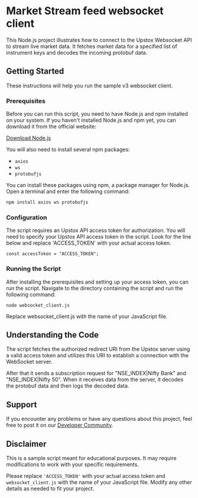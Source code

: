 # Market Stream feed websocket client

This Node.js project illustrates how to connect to the Upstox Websocket API to stream live market data. It fetches market data for a specified list of instrument keys and decodes the incoming protobuf data.

## Getting Started

These instructions will help you run the sample v3 websocket client.

### Prerequisites

Before you can run this script, you need to have Node.js and npm installed on your system. If you haven't installed Node.js and npm yet, you can download it from the official website:

[Download Node.js](https://nodejs.org/en/download)

You will also need to install several npm packages:

- `axios`
- `ws`
- `protobufjs`

You can install these packages using npm, a package manager for Node.js. Open a terminal and enter the following command:

```sh
npm install axios ws protobufjs
```

### Configuration

The script requires an Upstox API access token for authorization. You will need to specify your Upstox API access token in the script. Look for the line below and replace 'ACCESS_TOKEN' with your actual access token.

```
const accessToken = "ACCESS_TOKEN";
```

### Running the Script

After installing the prerequisites and setting up your access token, you can run the script. Navigate to the directory containing the script and run the following command:

```
node websocket_client.js
```

Replace websocket_client.js with the name of your JavaScript file.

## Understanding the Code

The script fetches the authorized redirect URI from the Upstox server using a valid access token and utilizes this URI to establish a connection with the WebSocket server.

After that it sends a subscription request for "NSE_INDEX|Nifty Bank" and "NSE_INDEX|Nifty 50". When it receives data from the server, it decodes the protobuf data and then logs the decoded data.

## Support

If you encounter any problems or have any questions about this project, feel free to post it on our [Developer Community](https://community.upstox.com/c/developer-api/15).

## Disclaimer

This is a sample script meant for educational purposes. It may require modifications to work with your specific requirements.

Please replace `'ACCESS_TOKEN'` with your actual access token and `websocket_client.js` with the name of your JavaScript file. Modify any other details as needed to fit your project.


